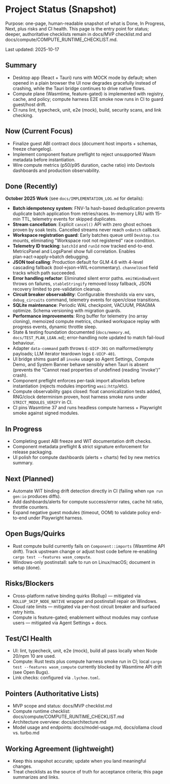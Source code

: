 # Project Status (Snapshot)

Purpose: one-page, human-readable snapshot of what is Done, In Progress, Next, plus risks and CI health. This page is the entry point for status; deeper, authoritative checklists remain in docs/MVP checklist.md and docs/compute/COMPUTE_RUNTIME_CHECKLIST.md.

Last updated: 2025-10-17

## Summary

- Desktop app (React + Tauri) runs with MOCK mode by default; when opened in a plain browser the UI now degrades gracefully instead of crashing, while the Tauri bridge continues to drive native flows.
- Compute plane (Wasmtime, feature-gated) is implemented with registry, cache, and policy; compute harness E2E smoke now runs in CI to guard guest/host drift.
- CI runs lint, typecheck, unit, e2e (mock), build, security scans, and link checking.

## Now (Current Focus)

- Finalize guest ABI contract docs (document host imports + schemas, freeze changelog).
- Implement component feature preflight to reject unsupported Wasm metadata before instantiation.
- Wire compute metrics (p50/p95 duration, cache ratio) into Devtools dashboards and production observability.

## Done (Recently)

**October 2025 Work** (see `docs/IMPLEMENTATION_LOG.md` for details):

- **Batch idempotency system**: FNV-1a hash-based deduplication prevents duplicate batch application from retries/races. In-memory LRU with 15-min TTL, telemetry events for skipped duplicates.
- **Stream cancellation**: Explicit `cancel()` API with zero ghost echoes proven by soak tests. Cancelled streams never reach `onBatch` callback.
- **Workspace registration guard**: Early batches queue until `Desktop.tsx` mounts, eliminating "Workspace root not registered" race condition.
- **Telemetry ID tracking**: `batchId` and `runId` now tracked end-to-end. MetricsPanel and LogsPanel show full correlation. Enables plan→act→apply→batch debugging.
- **JSON tool calling**: Production default for GLM 4.6 with 4-level cascading fallback (tool→json→WIL→commentary). `channelUsed` field tracks which path succeeded.
- **Error handling refactor**: Eliminated silent error paths. `emitWindowEvent` throws on failures, `stableStringify` removed lossy fallback, JSON recovery limited to pre-validation cleanup.
- **Circuit breaker observability**: Configurable thresholds via env vars, `debug_circuits` command, telemetry events for open/close transitions.
- **SQLite maintenance**: Periodic WAL checkpoint, VACUUM, PRAGMA optimize. Schema versioning with migration guards.
- **Performance improvements**: Ring buffer for telemetry (no array cloning), memoized compute metrics, chunked workspace replay with progress events, dynamic throttle sleep.
- State & testing foundation documented (`docs/memory.md`, `docs/TEST_PLAN_LEAN.md`); error-handling note updated to match fail-loud behaviour.
- Adapter `data-command` path throws `E-UICP-301` on malformed/empty payloads; LLM iterator teardown logs `E-UICP-401`.
- UI bridge shims guard all `invoke` usage so Agent Settings, Compute Demo, and System Banner behave sensibly when Tauri is absent (prevents the “Cannot read properties of undefined (reading 'invoke')” crash).
- Component preflight enforces per-task import allowlists before instantiation (rejects modules importing `wasi:http`/etc).
- Compute observability gaps closed: float canonicalization tests added, RNG/clock determinism proven, host harness smoke runs under `STRICT_MODULES_VERIFY` in CI.
- CI pins Wasmtime 37 and runs headless compute harness + Playwright smoke against signed modules.

## In Progress

- Completing guest ABI freeze and WIT documentation drift checks.
- Component metadata preflight & strict signature enforcement for release packaging.
- UI polish for compute dashboards (alerts + charts) fed by new metrics summary.

## Next (Planned)

- Automate WIT binding drift detection directly in CI (failing when `npm run gen:io` produces diffs).
- Add dashboards/alerts for compute success/error rates, cache hit ratio, throttle counters.
- Expand negative guest modules (timeout, OOM) to validate policy end-to-end under Playwright harness.

## Open Bugs/Quirks

- Rust compute build currently fails on `Component::imports` (Wasmtime API drift). Track upstream change or adjust host code before re-enabling `cargo test --features wasm_compute`.
- Windows-only postinstall: safe to run on Linux/macOS; document in setup (done).

## Risks/Blockers

- Cross-platform native binding quirks (Rollup) — mitigated via `ROLLUP_SKIP_NODE_NATIVE` wrapper and postinstall repair on Windows.
- Cloud rate limits — mitigated via per-host circuit breaker and surfaced retry hints.
- Compute is feature-gated; enablement without modules may confuse users — mitigated via Agent Settings + docs.

## Test/CI Health

- UI: lint, typecheck, unit, e2e (mock), build all pass locally when Node 20/npm 10 are used.
- Compute: Rust tests plus compute harness smoke run in CI; local `cargo test --features wasm_compute` currently blocked by Wasmtime API drift (see Open Bugs).
- Link checks: configured via `.lychee.toml`.

## Pointers (Authoritative Lists)

- MVP scope and status: docs/MVP checklist.md
- Compute runtime checklist: docs/compute/COMPUTE_RUNTIME_CHECKLIST.md
- Architecture overview: docs/architecture.md
- Model usage and endpoints: docs/model-usage.md, docs/ollama cloud vs. turbo.md

## Working Agreement (lightweight)

- Keep this snapshot accurate; update when you land meaningful changes.
- Treat checklists as the source of truth for acceptance criteria; this page summarizes and links.
